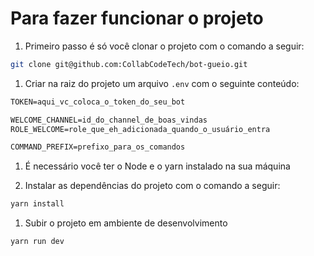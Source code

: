 # Para fazer funcionar o projeto

1. Primeiro passo é só você clonar o projeto com o comando a seguir:

```bash
git clone git@github.com:CollabCodeTech/bot-gueio.git
```

1. Criar na raiz do projeto um arquivo `.env` com o seguinte conteúdo:

```md
TOKEN=aqui_vc_coloca_o_token_do_seu_bot

WELCOME_CHANNEL=id_do_channel_de_boas_vindas
ROLE_WELCOME=role_que_eh_adicionada_quando_o_usuário_entra

COMMAND_PREFIX=prefixo_para_os_comandos
```

1. É necessário você ter o Node e o yarn instalado na sua máquina

1. Instalar as dependências do projeto com o comando a seguir:

```bash
yarn install
```

1. Subir o projeto em ambiente de desenvolvimento

```bash
yarn run dev
```
